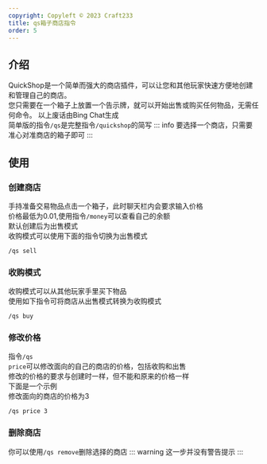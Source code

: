 ```yaml
---
copyright: Copyleft © 2023 Craft233
title: qs箱子商店指令
order: 5
---
```

## 介绍
QuickShop是一个简单而强大的商店插件，可以让您和其他玩家快速方便地创建和管理自己的商店。  
您只需要在一个箱子上放置一个告示牌，就可以开始出售或购买任何物品，无需任何命令。
以上废话由Bing Chat生成  
简单版的指令<code>/qs</code>是完整指令<code>/quickshop</code>的简写
::: info
要选择一个商店，只需要准心对准商店的箱子即可
:::
## 使用
### 创建商店
手持准备交易物品点击一个箱子，此时聊天栏内会要求输入价格  
价格最低为0.01,使用指令<code>/money</code>可以查看自己的余额  
默认创建后为出售模式  
收购模式可以使用下面的指令切换为出售模式  
```
/qs sell
```
### 收购模式
收购模式可以从其他玩家手里买下物品  
使用如下指令可将商店从出售模式转换为收购模式  
```
/qs buy
```

### 修改价格
指令<code>/qs price</code>可以修改面向的自己的商店的价格，包括收购和出售  
修改的价格的要求与创建时一样，但不能和原来的价格一样  
下面是一个示例  
修改面向的商店的价格为3
```
/qs price 3
```

### 删除商店
你可以使用<code>/qs remove</code>删除选择的商店
::: warning
这一步并没有警告提示
:::  
